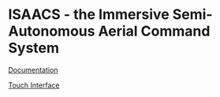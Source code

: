 # ISAACS - the Immersive Semi-Autonomous Aerial Command System

[Documentation](https://docs.google.com/document/d/1SNp_7TKreH0aQJi-O4z-tOPAddoI61xs9drVxUI1xbE/edit?usp=sharing)

[Touch Interface](https://github.com/tcheng96/2d-drone-interface)
